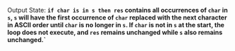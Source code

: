 Output State: **`if char is in s then res` contains all occurrences of `char` in `s`, `s` will have the first occurrence of `char` replaced with the next character in ASCII order until `char` is no longer in `s`. If `char` is not in `s` at the start, the loop does not execute, and `res` remains unchanged while `s` also remains unchanged.`**